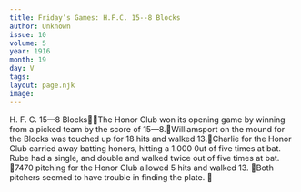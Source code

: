 ```yaml
---
title: Friday’s Games: H.F.C. 15--8 Blocks
author: Unknown
issue: 10
volume: 5
year: 1916
month: 19
day: V
tags:
layout: page.njk
image:
---
```

H. F. C. 15—8 BlocksThe Honor Club won its opening game by winning from a picked team by the score of 15—8.Williamsport on the mound for the Blocks was touched up for 18 hits and walked 13.Charlie for the Honor Club carried away batting honors, hitting a 1.000 0ut of five times at bat. Rube had a single, and double and walked twice out of five times at bat. 7470 pitching for the Honor Club allowed 5 hits and walked 13. Both pitchers seemed to have trouble in finding the plate. 

